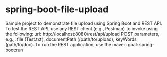 # spring-boot-file-upload
Sample project to demonstrate file upload using Spring Boot and REST API.
To test the REST API, use any REST client (e.g., Postman) to invoke using the following:
url: http://localhost:8080/rest/api/upload
POST parameters, e.g.,: file (Test.txt), documentPath (/path/to/upload), keyWords (path/to/doc).
To run the REST application, use the maven goal: spring-boot:run
